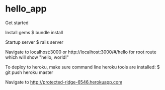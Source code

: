 # hello_app

Get started

Install gems
$ bundle install

Startup server
$ rails server

Navigate to localhost:3000 or http://localhost:3000/#/hello for root route which will show "hello, world!"

To deploy to heroku, make sure command line heroku tools are installed:
$ git push heroku master

Navigate to
http://protected-ridge-6546.herokuapp.com



